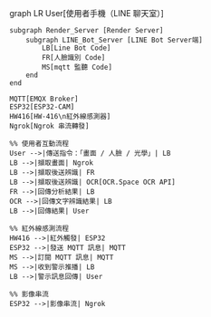 graph LR
    User[使用者手機（LINE 聊天室）]

    subgraph Render_Server [Render Server]
        subgraph LINE_Bot_Server [LINE Bot Server端]
            LB[Line Bot Code]
            FR[人臉識別 Code]
            MS[mqtt 監聽 Code]
        end
    end

    MQTT[EMQX Broker]
    ESP32[ESP32-CAM]
    HW416[HW-416\n紅外線感測器]
    Ngrok[Ngrok 串流轉發]

    %% 使用者互動流程
    User -->|傳送指令：「畫面 / 人臉 / 光學」| LB
    LB -->|擷取畫面| Ngrok
    LB -->|擷取後送辨識| FR
    LB -->|擷取後送辨識| OCR[OCR.Space OCR API]
    FR -->|回傳分析結果| LB
    OCR -->|回傳文字辨識結果| LB
    LB -->|回傳結果| User

    %% 紅外線感測流程
    HW416 -->|紅外觸發| ESP32
    ESP32 -->|發送 MQTT 訊息| MQTT
    MS -->|訂閱 MQTT 訊息| MQTT
    MS -->|收到警示推播| LB
    LB -->|警示訊息回傳| User

    %% 影像串流
    ESP32 -->|影像串流| Ngrok

